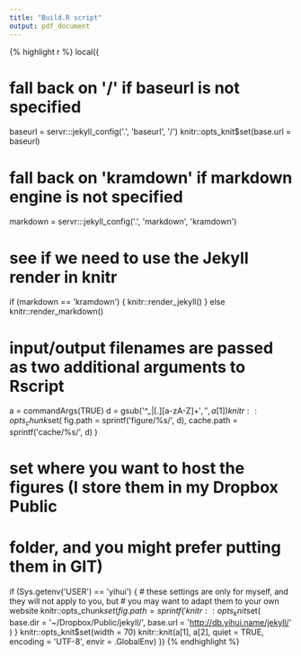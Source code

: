 ```yaml
---
title: "Build.R script"
output: pdf_document
---
```


{% highlight r %}
local({
  # fall back on '/' if baseurl is not specified
  baseurl = servr:::jekyll_config('.', 'baseurl', '/')
  knitr::opts_knit$set(base.url = baseurl)
  # fall back on 'kramdown' if markdown engine is not specified
  markdown = servr:::jekyll_config('.', 'markdown', 'kramdown')
  # see if we need to use the Jekyll render in knitr
  if (markdown == 'kramdown') {
    knitr::render_jekyll()
  } else knitr::render_markdown()

  # input/output filenames are passed as two additional arguments to Rscript
  a = commandArgs(TRUE)
  d = gsub('^_|[.][a-zA-Z]+$', '', a[1])
  knitr::opts_chunk$set(
    fig.path   = sprintf('figure/%s/', d),
    cache.path = sprintf('cache/%s/', d)
  )
  # set where you want to host the figures (I store them in my Dropbox Public
  # folder, and you might prefer putting them in GIT)
  if (Sys.getenv('USER') == 'yihui') {
    # these settings are only for myself, and they will not apply to you, but
    # you may want to adapt them to your own website
    knitr::opts_chunk$set(fig.path = sprintf('%s/', gsub('^.+/', '', d)))
    knitr::opts_knit$set(
      base.dir = '~/Dropbox/Public/jekyll/',
      base.url = 'http://db.yihui.name/jekyll/'
    )
  }
  knitr::opts_knit$set(width = 70)
  knitr::knit(a[1], a[2], quiet = TRUE, encoding = 'UTF-8', envir = .GlobalEnv)
})
{% endhighlight %}

